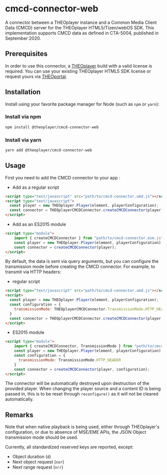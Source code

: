 # cmcd-connector-web

A connector between a THEOplayer instance and a Common Media Client Data (CMCD) server for the THEOplayer
HTML5/Tizen/webOS SDK. This implementation supports CMCD data as defined in CTA-5004, published in September 2020.

## Prerequisites
In order to use this connector, a [THEOplayer](https://www.npmjs.com/package/theoplayer) build with a valid license is required. You can use your existing THEOplayer HTML5 SDK license or request yours via [THEOportal](https://portal.theoplayer.com/).

## Installation

Install using your favorite package manager for Node (such as `npm` or `yarn`):

### Install via npm

```bash
npm install @theoplayer/cmcd-connector-web
```

### Install via yarn

```bash
yarn add @theoplayer/cmcd-connector-web
```

## Usage

First you need to add the CMCD connector to your app :

* Add as a regular script

```html
<script type="text/javascript" src="path/to/cmcd-connector.umd.js"></script>
<script type="text/javascript">
  const player = new THEOplayer.Player(element, playerConfiguration);
  const connector = THEOplayerCMCDConnector.createCMCDConnector(player);
</script>
```

* Add as an ES2015 module

```html
<script type="module">
    import { createCMCDConnector } from "path/to/cmcd-connector.esm.js";
    const player = new THEOplayer.Player(element, playerConfiguration);  
    const connector = createCMCDConnector(player);
</script>
```

By default, the data is sent via query arguments, but you can configure the transmission mode before creating the CMCD connector. For example, to transmit via HTTP headers:

* regular script

```html
<script type="text/javascript" src="path/to/cmcd-connector.umd.js"></script>
<script>
  const player = new THEOplayer.Player(element, playerConfiguration);
  const configuration = {
    transmissionMode: THEOplayerCMCDConnector.TransmissionMode.HTTP_HEADER
  }
  const connector = THEOplayerCMCDConnector.createCMCDConnector(player, configuration);
</script>
```

* ES2015 module

```html
<script type="module">
    import { createCMCDConnector, TransmissionMode } from "path/to/cmcd-connector.esm.js";
    const player = new THEOplayer.Player(element, playerConfiguration);
    const configuration = {
      transmissionMode: TransmissionMode.HTTP_HEADER
    }
    const connector = createCMCDConnector(player, configuration);
</script>
```

The connector will be automatically destroyed upon destruction of the provided player. When changing the player source and a content ID is
being passed in, this is to be reset through `reconfigure()` as it will not be cleared automatically.

## Remarks
Note that when native playback is being used, either through THEOplayer's configuration, or due to absence of MSE/EME
APIs, the JSON Object transmission mode should be used.

Currently, all standardized reserved keys are reported, except:

- Object duration (`d`)
- Next object request (`nor`)
- Next range request (`nrr`)
